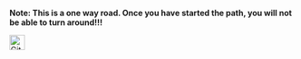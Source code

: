 **Note: This is a one way road. Once you have started the path, you will not be able to turn around!!!**

<img alt="GitHub commit activity" src="https://img.shields.io/github/commit-activity/y/tamga05/Tasks_by_Ignat?style=flat-square" height="27">
